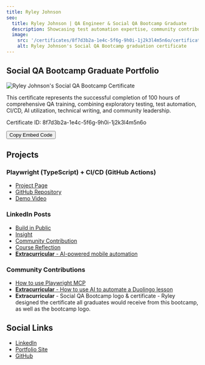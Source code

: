 ```yaml
---
title: Ryley Johnson
seo:
  title: Ryley Johnson | QA Engineer & Social QA Bootcamp Graduate
  description: Showcasing test automation expertise, community contributions, and technical writing achievements from Social QA Bootcamp.
  image:
    src: '/certificates/8f7d3b2a-1e4c-5f6g-9h0i-1j2k3l4m5n6o/certificate.png'
    alt: Ryley Johnson's Social QA Bootcamp graduation certificate
---
```


## Social QA Bootcamp Graduate Portfolio

<div class="max-w-4xl mx-auto mb-12">
    <img 
        src="/certificates/8f7d3b2a-1e4c-5f6g-9h0i-1j2k3l4m5n6o/certificate.png"
        alt="Ryley Johnson's Social QA Bootcamp Certificate" 
        class="w-full rounded-lg shadow-xl border-2 border-yellow-400"
    />
    <p class="mt-4 text-lg text-center">
        This certificate represents the successful completion of 100 hours of comprehensive QA training, combining exploratory testing, test automation, CI/CD, AI utilization, technical writing, and community leadership.
    </p>
    <p class="mt-2 text-sm text-gray-600 text-center">
        Certificate ID: 8f7d3b2a-1e4c-5f6g-9h0i-1j2k3l4m5n6o
    </p>
    <div class="mt-4 text-center">
        <button 
            onclick="copyEmbedCode('8f7d3b2a-1e4c-5f6g-9h0i-1j2k3l4m5n6o')"
            class="text-[#FAED0E] hover:text-white font-medium transition-colors cursor-pointer group inline-flex items-center"
        >
          Copy Embed Code
        </button>
    </div>
</div>

<script>
    function copyEmbedCode(certificateId) {
        const embedCode = `<div class="certificate-embed" style="max-width: 800px; margin: 0 auto;">
  <div style="position: relative; aspect-ratio: 4/3; width: 100%;">
    <img
      src="https://stevenqa.com/certificates/${certificateId}/certificate.png"
      alt="Ryley Johnson - Social QA Bootcamp Certificate"
      style="width: 100%; height: 100%; object-fit: contain; border-radius: 8px; box-shadow: 0 4px 6px rgba(0, 0, 0, 0.1); border: 2px solid #facc15;"
    />
  </div>
  <div style="margin-top: 2rem; text-align: center;">
    <a
      href="https://stevenqa.com/graduates/ryley-johnson"
      style="display: inline-block; background-color: #2563eb; color: white; padding: 0.75rem 1.5rem; border-radius: 0.5rem; text-decoration: none; transition: background-color: 0.2s;"
    >
      View Ryley's Portfolio
    </a>
  </div>
</div>`;

        // Create a temporary textarea to copy the code
        const textarea = document.createElement('textarea');
        textarea.value = embedCode;
        document.body.appendChild(textarea);
        textarea.select();
        document.execCommand('copy');
        document.body.removeChild(textarea);

        // Show feedback
        const button = event.target;
        const originalText = button.textContent;
        button.textContent = 'Copied! ✓';
        setTimeout(() => {
            button.textContent = originalText;
        }, 2000);
    }
</script>

## Projects

### Playwright (TypeScript) + CI/CD (GitHub Actions)

- <a href="https://mrjohn5on.github.io/socialqa.html" target="_blank" rel="noopener noreferrer">Project Page</a>
- <a href="https://github.com/MRJOHN5ON/Refactoring-using-a-page-object-model" target="_blank" rel="noopener noreferrer">GitHub Repository</a>
- <a href="https://youtu.be/0s31v-AiT58?si=iJy1wkFjwvA90Yxt" target="_blank" rel="noopener noreferrer">Demo Video</a>

### LinkedIn Posts

- <a href="https://www.linkedin.com/posts/ryleyj_playwright-clipboard-interactions-case-study-activity-7276816051005206528-odsk" target="_blank" rel="noopener noreferrer">Build in Public</a>
- <a href="https://www.linkedin.com/posts/ryleyj_%F0%9D%90%96%F0%9D%90%A1%F0%9D%90%B2-%F0%9D%90%A2%F0%9D%90%A7%F0%9D%90%AF%F0%9D%90%9E%F0%9D%90%AC%F0%9D%90%AD-%F0%9D%90%A2%F0%9D%90%A7-%F0%9D%90%90%F0%9D%90%80-%F0%9D%90%B0%F0%9D%90%A1%F0%9D%90%9E%F0%9D%90%A7-%F0%9D%90%B2-activity-7301073508179054592-tYHU" target="_blank" rel="noopener noreferrer">Insight</a>
- <a href="https://www.linkedin.com/posts/ryleyj_creating-a-playwright-automation-script-using-activity-7312661923966197761-k_Wd" target="_blank" rel="noopener noreferrer">Community Contribution</a>
- <a href="https://wary-ethernet-059.notion.site/How-I-Went-From-Tutorial-Hell-to-10K-LinkedIn-Views-b312daaec4db4489896fa8b4748ed43f" target="_blank" rel="noopener noreferrer">Course Reflection</a>
- <a href="https://www.linkedin.com/posts/ryleyj_automation-playwright-ai-activity-7304227005313470465-0_SB" target="_blank" rel="noopener noreferrer">**Extracurricular** - AI-powered mobile automation</a>

### Community Contributions

- <a href="https://www.youtube.com/watch?v=FqXacJbKo1s" target="_blank" rel="noopener noreferrer">How to use Playwright MCP</a>
- <a href="https://github.com/MRJOHN5ON/Passing-Duolingo-with-AI" target="_blank" rel="noopener noreferrer">**Extracurricular** - How to use AI to automate a Duolingo lesson</a>
- **Extracurricular** - Social QA Bootcamp logo & certificate - Ryley designed the certificate all graduates would receive from this bootcamp, as well as the bootcamp logo.

## Social Links

- <a href="https://www.linkedin.com/in/ryleyj/" target="_blank" rel="noopener noreferrer">LinkedIn</a>
- <a href="https://mrjohn5on.github.io/#projects" target="_blank" rel="noopener noreferrer">Portfolio Site</a>
- <a href="https://github.com/ryleyjohnson" target="_blank" rel="noopener noreferrer">GitHub</a>
